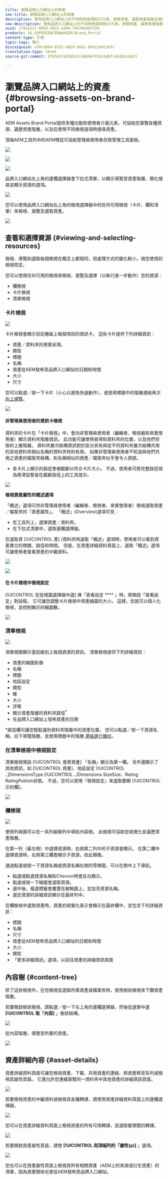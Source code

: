 ```yaml
---
title: 瀏覽品牌入口網站上的資產
seo-title: 瀏覽品牌入口網站上的資產
description: 使用品牌入口網站上的不同檢視選項和UI元素，瀏覽資產、遍歷資產階層並搜尋資產。
seo-description: 使用品牌入口網站上的不同檢視選項和UI元素，瀏覽資產、遍歷資產階層並搜尋資產。
uuid: 178ce217-0050-4922-a204-f4539d46f539
products: SG_EXPERIENCEMANAGER/Brand_Portal
content-type: 引用
topic-tags: 簡介
discoiquuid: a70ce694-81d1-4829-9e61-b6412e013e5c
translation-type: tm+mt
source-git-commit: 9763a57a83db22cd6686701dcbd8fcde16bcbb31

---
```



# 瀏覽品牌入口網站上的資產 {#browsing-assets-on-brand-portal}

AEM Assets Brand Portal提供多種功能和使用者介面元素，可協助您瀏覽各種資源、遍歷資產階層，以及在使用不同檢視選項時搜尋資產。

頂端AEM工具列中的AEM標誌可協助管理員使用者存取管理工具面板。

![](assets/aemlogo.png)

![](assets/admin-tools-panel-2.png)

![](assets/bp_subheader.png)<br />

品牌入口網站左上角的邊欄選擇器會下拉式清單，以顯示導覽至資產階層、簡化搜尋並顯示資源的選項。

![](assets/siderail-1.png)

您可以使用品牌入口網站右上角的檢視選擇器中的任何可用檢視（卡片、欄和清單）來檢視、瀏覽及選取資產。

![](assets/viewselector.png)

## 查看和選擇資源 {#viewing-and-selecting-resources}

檢視、導覽和選取每個檢視在概念上都相同，但處理方式的變化較小，視您使用的檢視而定。

您可以使用任何可用的檢視來檢視、瀏覽及選擇（以執行進一步動作）您的資源：

* 欄檢視
* 卡片檢視
* 清單檢視

### 卡片檢視

![](assets/card-view.png)

卡片檢視會顯示目前層級上每個項目的資訊卡。 這些卡片提供下列詳細資訊：

* 資產／資料夾的視覺呈現。
* 類型
* 標題
* 名稱
* 資產從AEM發佈至品牌入口網站的日期和時間
* 大小
* 尺寸

您可以點選／按一下卡片（小心以避免快速動作），或使用標題中的階層連結再次 [向上導覽](https://helpx.adobe.com/experience-manager/6-5/sites/authoring/using/basic-handling.html#TheHeader)。

![](assets/cardquickactions.png)

#### 非管理員使用者的資訊卡檢視

資料夾的卡片在「卡片檢視」中，會向非管理員使用者（編輯者、檢視器和來賓使用者）顯示資料夾階層資訊。 此功能可讓使用者得知資料夾的位置，以及他們存取的上層階層。
資料夾層次結構資訊對於區分具有與從不同資料夾層次結構共用的其他資料夾相似名稱的資料夾特別有用。 如果非管理員使用者不知道與他們共用之資產的檔案夾結構，則名稱相似的資產／檔案夾似乎會令人困惑。

* 各卡片上顯示的路徑會被截斷以符合卡片大小。 不過，使用者可將完整路徑視為將滑鼠暫留在截斷路徑上的工具提示。

![](assets/folder-hierarchy1.png)

**檢視資產屬性的概述選項**

「概述」選項可供非管理員使用者（編輯者、檢視者、來賓使用者）檢視選取資產／檔案夾的「資產屬性」。 「概述」(Overview)選項可見：

* 在工具列上，選擇資產／資料夾。
* 在下拉式清單中，選取邊欄選擇器。

在選取資 [!UICONTROL 產] /資料夾時選取「概述」選項時，使用者可以看到資產建立的標題、路徑和時間。 但是，在資產詳細資料頁面上，選取「概述」選項可讓使用者查看資產的中繼資料。

![](assets/overview-option.png)

![](assets/overview-rail-selector.png)

#### 在卡片檢視中檢視設定

[!UICONTROL 在從視圖選擇器中選] 擇「查看設定 **** 」時，將開啟「查看設定」對話框。 它可讓您調整卡片檢視中資產縮圖的大小。 這樣，您就可以個人化檢視，並控制顯示的縮圖數。

![](assets/cardviewsettings.png)

### 清單檢視

![](assets/list-view.png)

清單視圖顯示當前級別上每個資源的資訊。 清單檢視提供下列詳細資訊：

* 資產的縮圖影像
* 名稱
* 標題
* 地區設定
* 類型
* 維
* 大小
* 評等
* 顯示資產階層的資料夾路徑<sup>*</sup>
* 在品牌入口網站上發佈資產的日期

*路徑欄可讓您輕鬆識別資料夾階層中的資產位置。 您可以點選／按一下資源名稱，向下導覽階層，並使用標題中的階層 [連結進行備份](https://helpx.adobe.com/experience-manager/6-5/sites/authoring/using/basic-handling.html#TheHeader)。

<!--
Comment Type: draft lastmodifiedby="mgulati" lastmodifieddate="2018-08-17T03:12:05.096-0400" type="annotation">Removed:- "Selecting assets in list view To select all items in the list, use the checkbox at the upper left of the list. When all items in the list are selected, this check box appears checked. To deselect all, click or tap the checkbox. When only some items are selected, it appears with a minus sign. To select all, click or tap the checkbox. To deselect all, click or tap the checkbox again. You can change the order of items using the dotted vertical bar at the far right of each item in the list. Tap/click the vertical selection bar and drag the item to a new position in the list."
 -->

### 在清單檢視中檢視設定

清單檢視預設 [!UICONTROL 會將資產] 「名稱」顯示為第一欄。 另外還顯示了其他資訊，如 [!UICONTROL 資產]、地區設定 [!UICONTROL 、]DimensionsType [!UICONTROL 、]Dimensions SizeSize、Rating RatingPublish狀態。 不過，您可以使用「檢視設定」來選取要顯 [!UICONTROL 示的欄]。

![](assets/list-view-setting.png)

### 欄檢視

![](assets/column-view.png)

使用列視圖可以在一系列級聯列中導航內容樹。 此檢視可協助您視覺化並遍歷資產階層。

在第一列（最左側）中選擇資源時，右側第二列中的子資源會顯示。 在第二欄中選擇資源時，右側第三欄會顯示子資源，依此類推。

通過點選或按一下資源名稱或資源名稱右側的雪佛龍，可以在樹中上下導航。

* 點選或點選資源名稱和Chevron時會反白顯示。
* 點選或按一下縮圖會選取資源。
* 選中後，複選標籤會覆蓋在縮略圖上，並加亮資源名稱。
* 選定資源的詳細資訊顯示在最終列中。

在欄檢視中選取資產時，資產的視覺化表示會顯示在最終欄中，並包含下列詳細資訊：

* 標題
* 名稱
* 尺寸
* 資產從AEM發佈至品牌入口網站的日期和時間
* 大小
* 類型
* 「更多詳細資訊」選項，以前往資產的詳細資訊頁面

<!--
Comment Type: draft

<h3>Selecting Resources</h3>
-->

<!--
Comment Type: draft

<p>Selecting a specific resource depends on a combination of the view and the device:</p>
-->

<!--
Comment Type: draft

<table border="1" cellpadding="1" cellspacing="0" width="100%">
<tbody>
<tr>
<td> </td>
<td>Select</td>
<td>Deselect</td>
</tr>
<tr>
<td>Column View<br /> </td>
<td>
<ul>
<li>Desktop:<br /> Mouseover, then use the check mark quick action</li>
<li>Mobile device:<br /> Tap the thumbnail</li>
</ul> </td>
<td>
<ul>
<li>Desktop:<br /> Click the thumbnail</li>
<li>Mobile device:<br /> Tap the thumbnail</li>
</ul> </td>
</tr>
<tr>
<td>Card View<br /> </td>
<td>
<ul>
<li>Desktop:<br /> Mouseover, then use the check mark quick action</li>
<li>Mobile device:<br /> Tap-and-hold the card</li>
</ul> </td>
<td>
<ul>
<li>Desktop:<br /> Click the card</li>
<li>Mobile device:<br /> Tap the card</li>
</ul> </td>
</tr>
<tr>
<td>List View</td>
<td>
<ul>
<li>Desktop:<br /> Mouseover, then use the check mark quick action</li>
<li>Mobile device:<br /> Tap the thumbnail</li>
</ul> </td>
<td>
<ul>
<li>Desktop:<br /> Click the thumbnail</li>
<li>Mobile device:<br /> Tap the thumbnail</li>
</ul> </td>
</tr>
</tbody>
</table>
-->

<!--
Comment Type: draft

<h4>Deselecting All</h4>
-->

<!--
Comment Type: draft

<p>In all cases, as you select items the count of the items selected is displayed at the upper right of the toolbar.</p>
<p>You can deselect all items and exit selection mode by clicking or tapping the X next to the count.</p>
-->

<!--
Comment Type: draft

<p>In all views, all items can be deselected by tapping escape on the keyboard if you are using a desktop device.</p>
-->

## 內容樹 {#content-tree}

除了這些檢視外，在您檢視並選取所需資產或檔案夾時，使用樹狀檢視來下鑽資產階層。

若要開啟樹狀檢視，請點選／按一下左上角的邊欄選擇器，然後從選單中選 **[!UICONTROL 取「內容]** 」樹狀結構。

![](assets/contenttree.png)

從內容階層，導覽至所要的資產。

![](assets/content-tree.png)

## 資產詳細內容 {#asset-details}

資產詳細資料頁面可讓您檢視資產、下載、共用資產的連結、將資產移至系列或檢視其屬性頁面。 它還允許您連續瀏覽同一資料夾中其他資產的詳細資訊頁面。

![](assets/asset-detail.png)

若要檢視資產的中繼資料或檢視其各種轉譯，請使用資產詳細資料頁面上的邊欄選擇器。

![](assets/asset-overview.png)

您可以在資產詳細資料頁面上檢視資產的所有可用轉譯，並選取要預覽的轉譯。

![](assets/renditions.png)

若要開啟資產屬性頁面，請使 **[!UICONTROL 用頂端列的「屬性(p)]** 」選項。

![](assets/asset-properties.png)

您也可以在資產屬性頁面上檢視其所有相關資產（AEM上的來源或衍生資產）的清單，因為資產關係也會從AEM發佈至品牌入口網站。
